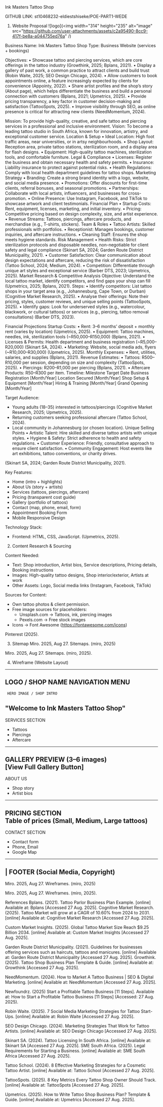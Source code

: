  
Ink Masters Tattoo Shop

GITHUB LINK: st10468232-eldiestshiseke/POE-PART1-WEDE
1.	Website Proposal
![logo](<img width="314" height="235" alt="image" src="https://github.com/user-attachments/assets/c2a95490-8cc9-417f-be8a-a044755ed76a" /)

Business Name: Ink Masters Tattoo Shop
Type: Business Website (services + bookings)

Objectives:
•	Showcase tattoo and piercing services, which are core offerings in the tattoo industry (Growthink, 2025; Bplans, 2021).
•	Display a gallery of past work, a common practice to attract clients and build trust (Robin Waite, 2025; SEO Design Chicago, 2024).
•	Allow customers to book appointments online, a feature increasingly expected by clients for convenience (Appointy, 2022).
•	Share artist profiles and the shop’s story (About page), which helps differentiate the business and build a personal connection with customers (Bplans, 2021; Upmetrics, 2025).
•	Provide pricing transparency, a key factor in customer decision-making and satisfaction (TattooSpots, 2025).
•	Improve visibility through SEO, as online presence is critical for attracting new clients (NeedMomentum, 2024).

Mission: To provide high-quality, creative, and safe tattoo and piercing services in a professional and inclusive environment. 
Vision: To become a leading tattoo studio in South Africa, known for innovation, artistry, and exceptional customer service.
Location & Setup
•	Ideal Location: High foot traffic areas, near universities, or in artsy neighbourhoods.
•	Shop Layout: Reception area, private tattoo stations, sterilization room, and a display area for flash designs.
•	Equipment: High-quality tattoo machines, sterilization tools, and comfortable furniture.
Legal & Compliance
•	Licenses: Register the business and obtain necessary health and safety permits.
•	Insurance: Liability insurance to protect against potential risks.
•	Health Regulations: Comply with local health department guidelines for tattoo shops.
Marketing Strategy
•	Branding: Create a strong brand identity with a logo, website, and social media presence.
•	Promotions: Offer discounts for first-time clients, referral bonuses, and seasonal promotions.
•	Partnerships: Collaborate with local artists, influencers, and businesses for cross-promotion.
•	Online Presence: Use Instagram, Facebook, and TikTok to showcase artwork and client testimonials.
Financial Plan
•	Startup Costs: Rent, equipment, licenses, marketing, and initial inventory.
•	Pricing: Competitive pricing based on design complexity, size, and artist experience.
•	Revenue Streams: Tattoos, piercings, aftercare products, and merchandise (e.g., T-shirts, stickers).
Team & Roles
•	Tattoo Artists: Skilled professionals with portfolios.
•	Receptionist: Manages bookings, customer inquiries, and aftercare instructions.
•	Cleaning Staff: Ensures the shop meets hygiene standards.
Risk Management
•	Health Risks: Strict sterilization protocols and disposable needles, non-negotiable for client safety and legal compliance (Skinart SA, 2024; Garden Route District Municipality, 2021).
•	Customer Satisfaction: Clear communication about design expectations and aftercare, reducing the risk of dissatisfaction (Tattoo School, 2024; Medium, 2024).
•	Competition: Differentiate through unique art styles and exceptional service (Barber DTS, 2023; Upmetrics, 2025).
Market Research & Competitive Analysis
Objective: Understand the local tattoo market, identify competitors, and find gaps your shop can fill (Upmetrics, 2025; Bplans, 2021).
Steps:
•	Identify competitors: List tattoo shops in your target area (e.g., Johannesburg, Cape Town, or Durban) (Cognitive Market Research, 2025).
•	Analyse their offerings: Note their pricing, styles, customer reviews, and unique selling points (TattooSpots, 2025).
•	Identify gaps: Look for underserved styles (e.g., watercolour, blackwork, or cultural tattoos) or services (e.g., piercing, tattoo removal consultations) (Barber DTS, 2023).

Financial Projections
Startup Costs:
•	Rent: 3–6 months’ deposit + monthly rent (varies by location) (Upmetrics, 2025).
•	Equipment: Tattoo machines, needles, ink, sterilization tools (~R50,000–R150,000) (Bplans, 2021).
•	Licenses & Permits: Health department and business registration (~R5,000–R20,000) (Skinart SA, 2024).
•	Marketing: Website, social media ads, flyers (~R10,000–R30,000) (Upmetrics, 2025).
Monthly Expenses:
•	Rent, utilities, salaries, and supplies (Bplans, 2021).
Revenue Estimates:
•	Tattoos: R500–R10,000 per session, depending on size and complexity (TattooSpots, 2025).
•	Piercings: R200–R1,000 per piercing (Bplans, 2021).
•	Aftercare Products: R50–R300 per item.
Timeline:
Milestone	Target Date
Business Registration	[Month/Year]
Location Secured	[Month/Year]
Shop Setup & Equipment	[Month/Year]
Hiring & Training	[Month/Year]
Grand Opening	[Month/Year]

Target Audience:
- Young adults (18–35) interested in tattoos/piercings (Cognitive Market Research, 2025; Upmetrics, 2025).
- Returning customers seeking professional aftercare (Tattoo School, 2024).
- Local community in Johannesburg (or chosen location).
Unique Selling Points
•	Artistic Talent: Hire skilled and diverse tattoo artists with unique styles.
•	Hygiene & Safety: Strict adherence to health and safety regulations.
•	Customer Experience: Friendly, consultative approach to ensure client satisfaction.
•	Community Engagement: Host events like art exhibitions, tattoo conventions, or charity drives.

(Skinart SA, 2024; Garden Route District Municipality, 2021).


Key Features:
- Home (intro + highlights)
- About Us (story + artists)
- Services (tattoos, piercings, aftercare)
- Pricing (transparent cost guide)
- Gallery (portfolio of tattoos)
- Contact (map, phone, email, form)
- Appointment Booking Form
- Mobile Responsive Design

Technology Stack:
- Frontend: HTML, CSS, JavaScript.
(Upmetrics, 2025).

2. Content Research & Sourcing

Content Needed:
- Text: Shop introduction, Artist bios, Service descriptions, Pricing details, Booking instructions
- Images: High-quality tattoo designs, Shop interior/exterior, Artists at work
- Other Assets: Logo, Social media links (Instagram, Facebook, TikTok)

Sources for Content:
- Own tattoo photos & client permission.
- Free image sources for placeholders:
  - Unsplash.com → Tattoos, ink, piercing images
  - Pexels.com → Free stock images
- Icons → Font Awesome (https://fontawesome.com/icons)

Pinterest (2025).



3. Sitemap
 Miro. 2025, Aug 27. Sitemaps. (miro, 2025)
 
Miro. 2025, Aug 27. Sitemaps. (miro, 2025).

 



4. Wireframe (Website Layout)


-------------------------------------------------
 LOGO / SHOP NAME       NAVIGATION MENU      
-------------------------------------------------
     HERO IMAGE / SHOP INTRO                  
 "Welcome to Ink Masters Tattoo Shop"         
-------------------------------------------------
 SERVICES SECTION                               
 - Tattoos                                      
 - Piercings                                    
 - Aftercare                                    
-------------------------------------------------
 GALLERY PREVIEW (3–6 images)                   
[View Full Gallery Button]                    
-------------------------------------------------
 ABOUT US                                       
 - Shop story                                   
 - Artist bios                                  
-------------------------------------------------
 PRICING SECTION                                
 Table of prices (Small, Medium, Large tattoos) 
-------------------------------------------------
CONTACT SECTION                                
 - Contact form                                 
 - Phone, Email                                 
 - Google Map                                   
-------------------------------------------------
| FOOTER (Social Media, Copyright)               
-------------------------------------------------



 
Miro. 2025, Aug 27. Wireframes. (miro, 2025)
 
Miro. 2025, Aug 27. Wireframes. (miro, 2025).

References
Bplans. (2021). Tattoo Parlor Business Plan Example. [online] Available at: Bplans [Accessed 27 Aug. 2025].
Cognitive Market Research. (2025). Tattoo Market will grow at a CAGR of 10.60% from 2024 to 2031. [online] Available at: Cognitive Market Research [Accessed 27 Aug. 2025].

Custom Market Insights. (2025). Global Tattoo Market Size Reach $9.25 Billion 2034. [online] Available at: Custom Market Insights [Accessed 27 Aug. 2025].

Garden Route District Municipality. (2021). Guidelines for businesses offering services such as haircuts, tattoos and manicures. [online] Available at: Garden Route District Municipality [Accessed 27 Aug. 2025].
Growthink. (2025). Tattoo Shop Business Plan Template & Guide. [online] Available at: Growthink [Accessed 27 Aug. 2025].

NeedMomentum. (2024). How to Market A Tattoo Business | SEO & Digital Marketing. [online] Available at: NeedMomentum [Accessed 27 Aug. 2025].

Newfoundrz. (2025) Start a Profitable Tattoo Business [11 Steps]. Available at: How to Start a Profitable Tattoo Business [11 Steps] (Accessed: 27 Aug. 2025).

Robin Waite. (2025). 7 Social Media Marketing Strategies for Tattoo Start-Ups. [online] Available at: Robin Waite [Accessed 27 Aug. 2025].

SEO Design Chicago. (2024). Marketing Strategies That Work for Tattoo Artists. [online] Available at: SEO Design Chicago [Accessed 27 Aug. 2025].

Skinart SA. (2024). Tattoo Licensing In South Africa. [online] Available at: Skinart SA [Accessed 27 Aug. 2025].
SME South Africa. (2025). Legal Requirements for Starting a Business. [online] Available at: SME South Africa [Accessed 27 Aug. 2025].

Tattoo School. (2024). 8 Effective Marketing Strategies for a Cosmetic Tattoo Artist. [online] Available at: Tattoo School [Accessed 27 Aug. 2025].

TattooSpots. (2025). 8 Key Metrics Every Tattoo Shop Owner Should Track. [online] Available at: TattooSpots [Accessed 27 Aug. 2025].

Upmetrics. (2025). How to Write Tattoo Shop Business Plan? Template & Guide. [online] Available at: Upmetrics [Accessed 27 Aug. 2025].



